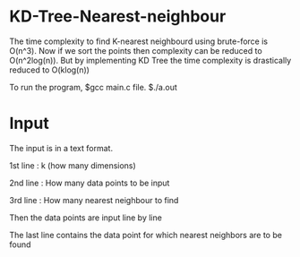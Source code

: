 # KD-Tree-Nearest-neighbour
The time complexity to find K-nearest neighbourd using brute-force is O(n^3).
Now if we sort the points then complexity can be reduced to O(n^2log(n)).
But by implementing KD Tree the time complexity is drastically reduced to O(klog(n))

To run the program,
$gcc main.c file.
$./a.out

# Input

The input is in a text format.

1st line : k (how many dimensions)

2nd line : How many data points to be input

3rd line : How many nearest neighbour to find


Then the data points are input line by line

The last line contains the data point for which nearest neighbors are to be found
